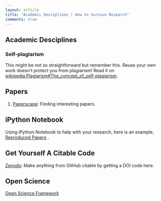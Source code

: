 ```yaml
---
layout: article
title: "Academic Desciplines | How to Survive Research"
comments: true
---
```


## Academic Desciplines

### Self-plagiarism

This might be not so straightforward but remember this. Reuse your own work doesn't protect you from plagiarism! Read it on [wikipedia:Plagiarism#The_concept_of_self-plagiarism](https://en.wikipedia.org/wiki/Plagiarism#The_concept_of_self-plagiarism).

## Papers

1. [Paperscape](http://paperscape.org/): Finding interesting papers.


## iPython Notebook

Using iPython Notebook to help with your research, here is an example, [Reproduced Papers](http://reproduced-papers.github.io/) .


## Get Yourself A Citable Code

[Zenodo](https://zenodo.org/): Make anything from GitHub citable by getting a DOI code here.

## Open Science

[Open Science Framework](https://osf.io/)

